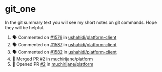 # git_one
In the git summary text you will see my short notes on git commands. Hope they will be helpful.

<!--START_SECTION:activity-->
1. 🗣 Commented on [#1576](https://github.com/ushahidi/platform-client/issues/1576) in [ushahidi/platform-client](https://github.com/ushahidi/platform-client)
2. 🗣 Commented on [#1587](https://github.com/ushahidi/platform-client/issues/1587) in [ushahidi/platform-client](https://github.com/ushahidi/platform-client)
3. 🗣 Commented on [#1582](https://github.com/ushahidi/platform-client/issues/1582) in [ushahidi/platform-client](https://github.com/ushahidi/platform-client)
4. 🎉 Merged PR [#2](https://github.com/muchirijane/platform/pull/2) in [muchirijane/platform](https://github.com/muchirijane/platform)
5. 💪 Opened PR [#2](https://github.com/muchirijane/platform/pull/2) in [muchirijane/platform](https://github.com/muchirijane/platform)
<!--END_SECTION:activity-->
